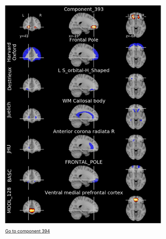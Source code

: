 


![393](preliminary/393.jpg "Component 393")

[Go to component 394](https://parietal-inria.github.io/MODL_atlas/512/394 "Component 394")